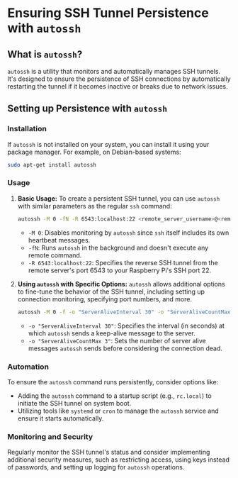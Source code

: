 # Ensuring SSH Tunnel Persistence with `autossh`

## What is `autossh`?

`autossh` is a utility that monitors and automatically manages SSH tunnels. It's designed to ensure the persistence of SSH connections by automatically restarting the tunnel if it becomes inactive or breaks due to network issues.

## Setting up Persistence with `autossh`

### Installation

If `autossh` is not installed on your system, you can install it using your package manager. For example, on Debian-based systems:

```bash
sudo apt-get install autossh
```

### Usage

1. **Basic Usage:**
   To create a persistent SSH tunnel, you can use `autossh` with similar parameters as the regular `ssh` command:

   ```bash
   autossh -M 0 -fN -R 6543:localhost:22 <remote_server_username>@<remote_server_ip>
   ```

   - `-M 0`: Disables monitoring by `autossh` since `ssh` itself includes its own heartbeat messages.
   - `-fN`: Runs `autossh` in the background and doesn't execute any remote command.
   - `-R 6543:localhost:22`: Specifies the reverse SSH tunnel from the remote server's port 6543 to your Raspberry Pi's SSH port 22.

2. **Using `autossh` with Specific Options:**
   `autossh` allows additional options to fine-tune the behavior of the SSH tunnel, including setting up connection monitoring, specifying port numbers, and more.

   ```bash
   autossh -M 0 -f -o "ServerAliveInterval 30" -o "ServerAliveCountMax 3" -R 6543:localhost:22 <remote_server_username>@<remote_server_ip>
   ```

   - `-o "ServerAliveInterval 30"`: Specifies the interval (in seconds) at which `autossh` sends a keep-alive message to the server.
   - `-o "ServerAliveCountMax 3"`: Sets the number of server alive messages `autossh` sends before considering the connection dead.

### Automation

To ensure the `autossh` command runs persistently, consider options like:

- Adding the `autossh` command to a startup script (e.g., `rc.local`) to initiate the SSH tunnel on system boot.
- Utilizing tools like `systemd` or `cron` to manage the `autossh` service and ensure it starts automatically.

### Monitoring and Security

Regularly monitor the SSH tunnel's status and consider implementing additional security measures, such as restricting access, using keys instead of passwords, and setting up logging for `autossh` operations.

